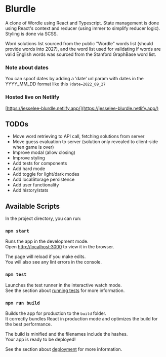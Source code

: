 # Blurdle

A clone of Wordle using React and Typescript. State management is done using React's context and reducer (using immer to simplify reducer logic). Styling is done via SCSS.

Word solutions list sourced from the public "Wordle" words list (should provide words into 2027), and the word list used for validating if words are valid English words was sourced from the Stanford GraphBase word list.

### Note about dates

You can spoof dates by adding a 'date' url param with dates in the YYYY_MM_DD format like this `?date=2022_09_27`

### Hosted live on Netlify

[https://jesselee-blurdle.netlify.app/](https://jesselee-blurdle.netlify.app/)

## TODOs

* Move word retrieving to API call, fetching solutions from server
* Move guess evaluation to server (solution only revealed to client-side when game is over)
* Improve modal (allow closing)
* Improve styling
* Add tests for components
* Add hard mode
* Add toggle for light/dark modes
* Add localStorage persistence
* Add user functionality
* Add history/stats

## Available Scripts

In the project directory, you can run:

### `npm start`

Runs the app in the development mode.\
Open [http://localhost:3000](http://localhost:3000) to view it in the browser.

The page will reload if you make edits.\
You will also see any lint errors in the console.

### `npm test`

Launches the test runner in the interactive watch mode.\
See the section about [running tests](https://facebook.github.io/create-react-app/docs/running-tests) for more information.

### `npm run build`

Builds the app for production to the `build` folder.\
It correctly bundles React in production mode and optimizes the build for the best performance.

The build is minified and the filenames include the hashes.\
Your app is ready to be deployed!

See the section about [deployment](https://facebook.github.io/create-react-app/docs/deployment) for more information.
